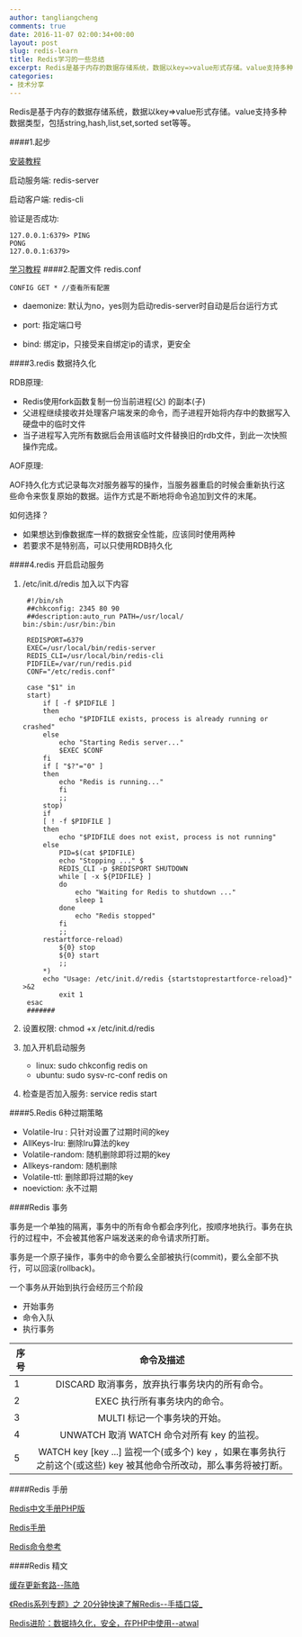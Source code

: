 ```yaml
---
author: tangliangcheng
comments: true
date: 2016-11-07 02:00:34+00:00
layout: post
slug: redis-learn
title: Redis学习的一些总结
excerpt: Redis是基于内存的数据存储系统，数据以key=>value形式存储。value支持多种数据类型，包括string,hash,list,set,sorted set等等。
categories:
- 技术分享
---
```


Redis是基于内存的数据存储系统，数据以key=>value形式存储。value支持多种数据类型，包括string,hash,list,set,sorted set等等。

####1.起步

[安装教程](http://www.redis.net.cn/tutorial/3503.html)

启动服务端: redis-server

启动客户端: redis-cli

验证是否成功:

	127.0.0.1:6379> PING
	PONG
	127.0.0.1:6379>
	
[学习教程](http://www.redis.net.cn/tutorial/3501.html)
####2.配置文件  redis.conf

	CONFIG GET * //查看所有配置
	
* daemonize: 默认为no，yes则为启动redis-server时自动是后台运行方式

* port: 指定端口号

* bind: 绑定ip，只接受来自绑定ip的请求，更安全 

####3.redis 数据持久化

RDB原理:

* Redis使用fork函数复制一份当前进程(父) 的副本(子)
* 父进程继续接收并处理客户端发来的命令，而子进程开始将内存中的数据写入硬盘中的临时文件
* 当子进程写入完所有数据后会用该临时文件替换旧的rdb文件，到此一次快照操作完成。

AOF原理:

AOF持久化方式记录每次对服务器写的操作，当服务器重启的时候会重新执行这些命令来恢复原始的数据。运作方式是不断地将命令追加到文件的末尾。

如何选择？

* 如果想达到像数据库一样的数据安全性能，应该同时使用两种
* 若要求不是特别高，可以只使用RDB持久化

####4.redis 开启启动服务

1. /etc/init.d/redis 加入以下内容

		#!/bin/sh 
		##chkconfig: 2345 80 90 
		##description:auto_run PATH=/usr/local/		bin:/sbin:/usr/bin:/bin 

		REDISPORT=6379 
		EXEC=/usr/local/bin/redis-server 
		REDIS_CLI=/usr/local/bin/redis-cli 
		PIDFILE=/var/run/redis.pid 
		CONF="/etc/redis.conf" 
		
		case "$1" in 
		start)
			if [ -f $PIDFILE ] 
			then 
				echo "$PIDFILE exists, process is already running or 			crashed" 
			else 
				echo "Starting Redis server..." 
				$EXEC $CONF 
			fi 
			if [ "$?"="0" ] 
			then 
				echo "Redis is running..." 
				fi 
				;; 
			stop) 
			if 
			[ ! -f $PIDFILE ] 
			then 
				echo "$PIDFILE does not exist, process is not running" 
			else 
				PID=$(cat $PIDFILE) 
				echo "Stopping ..." $
				REDIS_CLI -p $REDISPORT SHUTDOWN 
				while [ -x ${PIDFILE} ] 
				do 
					echo "Waiting for Redis to shutdown ..." 
					sleep 1 
				done 
					echo "Redis stopped" 
				fi 
				;; 
			restartforce-reload) 
				${0} stop 
				${0} start 
				;; 
			*) 
			echo "Usage: /etc/init.d/redis {startstoprestartforce-reload}" >&2 
				exit 1 
		esac 
		#######

2. 设置权限: chmod +x /etc/init.d/redis
3. 加入开机启动服务

	* linux: sudo chkconfig redis on
	* ubuntu: sudo sysv-rc-conf redis on
	
4. 检查是否加入服务: service redis start

####5.Redis 6种过期策略

* Volatile-lru : 只针对设置了过期时间的key
* AllKeys-lru: 删除lru算法的key
* Volatile-random: 随机删除即将过期的key
* Allkeys-random: 随机删除
* Volatile-ttl: 删除即将过期的key
* noeviction: 永不过期

####Redis 事务

事务是一个单独的隔离，事务中的所有命令都会序列化，按顺序地执行。事务在执行的过程中，不会被其他客户端发送来的命令请求所打断。

事务是一个原子操作，事务中的命令要么全部被执行(commit)，要么全部不执行，可以回滚(rollback)。

一个事务从开始到执行会经历三个阶段

* 开始事务
* 命令入队
* 执行事务

|   序号    | 命令及描述 	  |
|   -----  |:------: |
|1|DISCARD 取消事务，放弃执行事务块内的所有命令。|
|2|	EXEC 执行所有事务块内的命令。|
|3|	MULTI 标记一个事务块的开始。|
|4|UNWATCH 取消 WATCH 命令对所有 key 的监视。|
|5|WATCH key [key ...] 监视一个(或多个) key ，如果在事务执行之前这个(或这些) key 被其他命令所改动，那么事务将被打断。|


####Redis 手册

[Redis中文手册PHP版](http://www.cnblogs.com/ikodota/archive/2012/03/05/php_redis_cn.html)

[Redis手册](http://www.redis.net.cn/order/)

[Redis命令参考](http://doc.redisfans.com/)

####Redis 精文

[缓存更新套路--陈皓](http://coolshell.cn/articles/17416.html)

[《Redis系列专题》之 20分钟快速了解Redis--手插口袋_](http://www.imooc.com/article/3585)

[Redis进阶：数据持久化，安全，在PHP中使用--atwal](http://www.imooc.com/article/11205)


